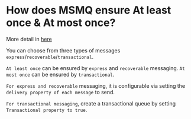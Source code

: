 # How does MSMQ ensure At least once & At most once?

More detail in [here](http://www.4guysfromrolla.com/webtech/041300-1.4.shtml)

You can choose from three types of messages `express`/`recoverable`/`transactional`. 

`At least once` can be ensured by `express` and `recoverable` messaging. `At most once` can be ensured by `transactional`. 

`For express and recoverable` messaging, it is configurable via setting the `delivery property of each message` to send. 

`For transactional messaging`, create a transactional queue by setting `Transactional property to true`. 

